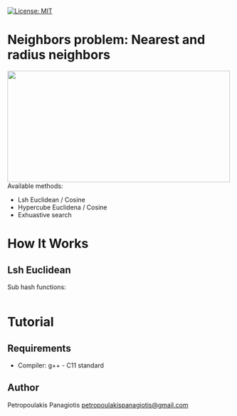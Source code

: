 [![License: MIT](https://img.shields.io/badge/License-MIT-yellow.svg)](https://opensource.org/licenses/MIT)
# Neighbors problem: Nearest and radius neighbors
<img src="https://cdn-images-1.medium.com/max/1600/0*Sk18h9op6uK9EpT8." width="500px" height="250px"> <br />
Available methods: 
* Lsh Euclidean / Cosine
* Hypercube Euclidena / Cosine
* Exhuastive search

# How It Works
## Lsh Euclidean
Sub hash functions:
```

```

# Tutorial 

## Requirements
* Compiler: g++ - C11 standard

## Author
Petropoulakis Panagiotis petropoulakispanagiotis@gmail.com
